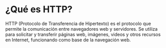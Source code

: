 # ¿Qué es HTTP?

HTTP (Protocolo de Transferencia de Hipertexto) es el protocolo que permite la comunicación entre navegadores web y servidores. Se utiliza para solicitar y transferir páginas web, imágenes, videos y otros recursos en Internet, funcionando como base de la navegación web.
